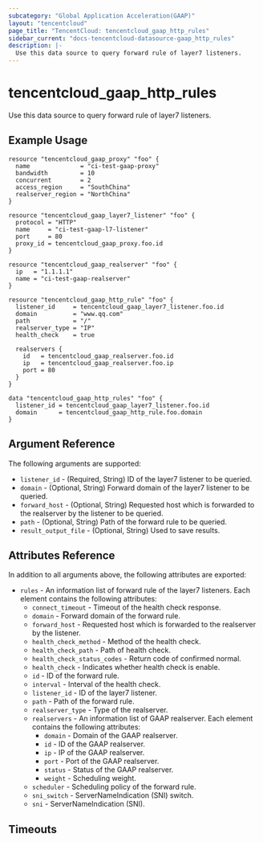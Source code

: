 ```yaml
---
subcategory: "Global Application Acceleration(GAAP)"
layout: "tencentcloud"
page_title: "TencentCloud: tencentcloud_gaap_http_rules"
sidebar_current: "docs-tencentcloud-datasource-gaap_http_rules"
description: |-
  Use this data source to query forward rule of layer7 listeners.
---
```


# tencentcloud_gaap_http_rules

Use this data source to query forward rule of layer7 listeners.

## Example Usage

```hcl
resource "tencentcloud_gaap_proxy" "foo" {
  name              = "ci-test-gaap-proxy"
  bandwidth         = 10
  concurrent        = 2
  access_region     = "SouthChina"
  realserver_region = "NorthChina"
}

resource "tencentcloud_gaap_layer7_listener" "foo" {
  protocol = "HTTP"
  name     = "ci-test-gaap-l7-listener"
  port     = 80
  proxy_id = tencentcloud_gaap_proxy.foo.id
}

resource "tencentcloud_gaap_realserver" "foo" {
  ip   = "1.1.1.1"
  name = "ci-test-gaap-realserver"
}

resource "tencentcloud_gaap_http_rule" "foo" {
  listener_id     = tencentcloud_gaap_layer7_listener.foo.id
  domain          = "www.qq.com"
  path            = "/"
  realserver_type = "IP"
  health_check    = true

  realservers {
    id   = tencentcloud_gaap_realserver.foo.id
    ip   = tencentcloud_gaap_realserver.foo.ip
    port = 80
  }
}

data "tencentcloud_gaap_http_rules" "foo" {
  listener_id = tencentcloud_gaap_layer7_listener.foo.id
  domain      = tencentcloud_gaap_http_rule.foo.domain
}
```

## Argument Reference

The following arguments are supported:

* `listener_id` - (Required, String) ID of the layer7 listener to be queried.
* `domain` - (Optional, String) Forward domain of the layer7 listener to be queried.
* `forward_host` - (Optional, String) Requested host which is forwarded to the realserver by the listener to be queried.
* `path` - (Optional, String) Path of the forward rule to be queried.
* `result_output_file` - (Optional, String) Used to save results.

## Attributes Reference

In addition to all arguments above, the following attributes are exported:

* `rules` - An information list of forward rule of the layer7 listeners. Each element contains the following attributes:
  * `connect_timeout` - Timeout of the health check response.
  * `domain` - Forward domain of the forward rule.
  * `forward_host` - Requested host which is forwarded to the realserver by the listener.
  * `health_check_method` - Method of the health check.
  * `health_check_path` - Path of health check.
  * `health_check_status_codes` - Return code of confirmed normal.
  * `health_check` - Indicates whether health check is enable.
  * `id` - ID of the forward rule.
  * `interval` - Interval of the health check.
  * `listener_id` - ID of the layer7 listener.
  * `path` - Path of the forward rule.
  * `realserver_type` - Type of the realserver.
  * `realservers` - An information list of GAAP realserver. Each element contains the following attributes:
    * `domain` - Domain of the GAAP realserver.
    * `id` - ID of the GAAP realserver.
    * `ip` - IP of the GAAP realserver.
    * `port` - Port of the GAAP realserver.
    * `status` - Status of the GAAP realserver.
    * `weight` - Scheduling weight.
  * `scheduler` - Scheduling policy of the forward rule.
  * `sni_switch` - ServerNameIndication (SNI) switch.
  * `sni` - ServerNameIndication (SNI).


## Timeouts

<no value>


